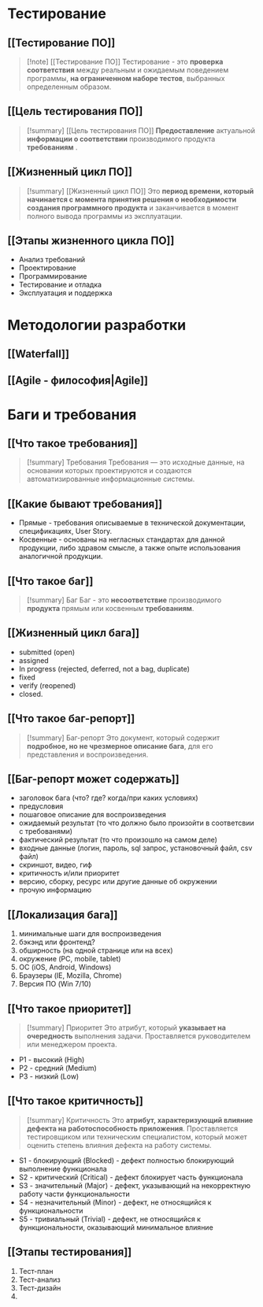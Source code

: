 # Тестирование
## [[Тестирование ПО]]
> [!note] [[Тестирование ПО]]
> Тестирование - это **проверка соответствия** между реальным и ожидаемым поведением программы, **на ограниченном наборе тестов**, выбранных определенным образом.

## [[Цель тестирования ПО]]
> [!summary] [[Цель тестирования ПО]]
> **Предоставление** актуальной **информации о соответствии** производимого продукта **требованиям** .

## [[Жизненный цикл ПО]]
> [!summary] [[Жизненный цикл ПО]]
> Это **период времени, который начинается с момента принятия решения о необходимости создания программного продукта** и заканчивается в момент полного вывода программы из эксплуатации.

## [[Этапы жизненного цикла ПО]]
- Анализ требований
- Проектирование
- Программирование
- Тестирование и отладка
- Эксплуатация и поддержка



# Методологии разработки
## [[Waterfall]]
## [[Agile - философия|Agile]]
# Баги и требования
## [[Что такое требования]]
> [!summary] Требования
> Требования — это исходные данные, на основании которых проектируются и создаются автоматизированные информационные системы.

## [[Какие бывают требования]]
- Прямые - требования описываемые в технической документации, спецификациях, User Story.  
- Косвенные - основаны на негласных стандартах для данной продукции, либо здравом смысле, а также опыте использования аналогичной продукции.

## [[Что такое баг]]
> [!summary] Баг
> Баг - это **несоответствие** производимого **продукта** прямым или косвенным **требованиям**.


## [[Жизненный цикл бага]]
- submitted (open)
- assigned
- In progress (rejected, deferred, not a bag, duplicate)
- fixed
- verify (reopened)
- closed.
## [[Что такое баг-репорт]]
> [!summary] Баг-репорт
> Это документ, который содержит **подробное, но не чрезмерное описание бага**, для его представления и воспроизведения.

## [[Баг-репорт может содержать]]
- заголовок бага (что? где? когда/при каких условиях)
- предусловия
- пошаговое описание для воспроизведения
- ожидаемый результат (то что должно было произойти в соответсвии с требованями)
- фактический результат (то что произошло на самом деле)
- входные данные (логин, пароль, sql запрос, установочный файл, csv файл)
- скриншот, видео, гиф
- критичность и/или приоритет
- версию, сборку, ресурс или другие данные об окружении
- прочую информацию

## [[Локализация бага]]
1. минимальные шаги для воспроизведения  
2. бэкэнд или фронтенд?  
3. обширность (на одной странице или на всех)  
4. окружение (PC, mobile, tablet)  
5. ОС (iOS, Android, Windows)  
6. Браузеры (IE, Mozilla, Chrome)  
7. Версия ПО (Win 7/10)

## [[Что такое приоритет]]
> [!summary] Приоритет
> Это атрибут, который **указывает на очередность** выполнения задачи. Проставляется руководителем или менеджером проекта.

- P1 - высокий (High)
- P2 - средний (Medium)
- P3 - низкий (Low)

## [[Что такое критичность]]
> [!summary] Критичность
> Это **атрибут, характеризующий влияние дефекта на работоспособность приложения**. Проставляется тестировщиком или техническим специалистом, который может оценить степень влияния дефекта на работу системы.

- S1 - блокирующий (Blocked) - дефект полностью блокирующий выполнение функционала
- S2 - критический (Critical) - дефект блокирует часть функционала
- S3 - значительный (Major) - дефект, указывающий на некорректную работу части функциональности
- S4 - незначительный (Minor) - дефект, не относящийся к функциональности
- S5 - тривиальный (Trivial) - дефект, не относящийся к функциональности, оказывающий минимальное влияние

## [[Этапы тестирования]]
1. Тест-план
2. Тест-анализ
3. Тест-дизайн
4. 